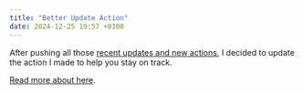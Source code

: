 ```yaml
---
title: "Better Update Action"
date: 2024-12-25 19:57 +0100
---
```


After pushing all those [recent updates and new actions](https://ptujec.github.io/recent-updates-and-actions/), I decided to update the action I made to help you stay on track. 

[Read more about here](https://github.com/Ptujec/LaunchBar/tree/master/Local-Action-Updates#launchbar-action-local-action-updates).